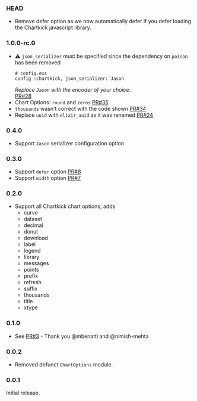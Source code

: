 ### HEAD

* Remove defer option as we now automatically defer if you defer loading the
  Chartkick javascript library.

### 1.0.0-rc.0

* :warning: `json_serializer` must be specified since the dependency on `poison` has been removed
  ```
  # config.exs
  config :chartkick, json_serializer: Jason
  ```
  _Replace `Jason` with the encoder of your choice_. \
  [PR#28](https://github.com/buren/chartkick-ex/pull/28)
* Chart Options: `round` and `zeros` [PR#35](https://github.com/buren/chartkick-ex/pull/35)
* `thousands` wasn't correct with the code shown [PR#34](https://github.com/buren/chartkick-ex/pull/34)
* Replace `uuid` with `elixir_uuid` as it was renamed [PR#24](https://github.com/buren/chartkick-ex/pull/24)

### 0.4.0

* Support `Jason` serializer configuration option

### 0.3.0

* Support `defer` option [PR#8](https://github.com/buren/chartkick-ex/pull/8)
* Support `width` option [PR#7](https://github.com/buren/chartkick-ex/pull/7)

### 0.2.0

* Support all Chartkick chart options; adds
  - curve
  - dataset
  - decimal
  - donut
  - download
  - label
  - legend
  - library
  - messages
  - points
  - prefix
  - refresh
  - suffix
  - thousands
  - title
  - xtype

### 0.1.0

* See [PR#3](https://github.com/buren/chartkick-ex/pull/3) - Thank you @mbenatti and @nimish-mehta

### 0.0.2

* Removed defunct `ChartOptions` module.

### 0.0.1

Initial release.
